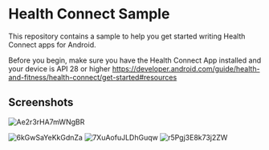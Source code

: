 # Health Connect Sample

This repository contains a sample to help you get started writing Health Connect apps for Android.

Before you begin, make sure you have the Health Connect App installed and your device is API 28 or higher https://developer.android.com/guide/health-and-fitness/health-connect/get-started#resources

## Screenshots

![Ae2r3rHA7mWNgBR](https://user-images.githubusercontent.com/9899426/169509802-5292a578-7894-4073-8e1c-b0d6731314bd.png)


![6kGwSaYeKkGdnZa](https://user-images.githubusercontent.com/9899426/169509796-2c400a7d-3428-4812-b3c0-658857d7df74.png)
![7XuAofuJLDhGuqw](https://user-images.githubusercontent.com/9899426/169509801-a6c187e4-acf3-46a1-87e3-f329b3407ae8.png)
![r5Pgj3E8k73j2ZW](https://user-images.githubusercontent.com/9899426/169509808-2ae8a704-4643-46aa-8879-bcfffcf65e49.png)

